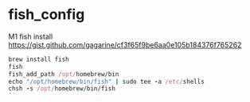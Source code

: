 # fish_config

M1 fish install https://gist.github.com/gagarine/cf3f65f9be6aa0e105b184376f765262

```ruby
brew install fish 
fish
fish_add_path /opt/homebrew/bin
echo "/opt/homebrew/bin/fish" | sudo tee -a /etc/shells
chsh -s /opt/homebrew/bin/fish
``

